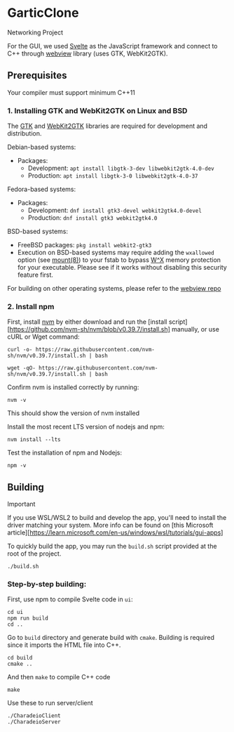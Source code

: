 # GarticClone
  Networking Project

For the GUI, we used [Svelte][svelte] as the JavaScript framework and connect to C++ through [webview][webview] library (uses GTK, WebKit2GTK).

## Prerequisites

Your compiler must support minimum C++11

### 1. Installing GTK and WebKit2GTK on Linux and BSD

The [GTK][gtk] and [WebKit2GTK][webkitgtk] libraries are required for development and distribution.

Debian-based systems:

* Packages:
  * Development: `apt install libgtk-3-dev libwebkit2gtk-4.0-dev`
  * Production: `apt install libgtk-3-0 libwebkit2gtk-4.0-37`

Fedora-based systems:

* Packages:
  * Development: `dnf install gtk3-devel webkit2gtk4.0-devel`
  * Production: `dnf install gtk3 webkit2gtk4.0`

BSD-based systems:

* FreeBSD packages: `pkg install webkit2-gtk3`
* Execution on BSD-based systems may require adding the `wxallowed` option (see [mount(8)](https://man.openbsd.org/mount.8))  to your fstab to bypass [W^X](https://en.wikipedia.org/wiki/W%5EX "write xor execute") memory protection for your executable. Please see if it works without disabling this security feature first.

For building on other operating systems, please refer to the [webview repo][webview]

### 2. Install npm

First, install [nvm][nvm] by either download and run the [install script][https://github.com/nvm-sh/nvm/blob/v0.39.7/install.sh] manually, or use cURL or Wget command:
```
curl -o- https://raw.githubusercontent.com/nvm-sh/nvm/v0.39.7/install.sh | bash
```
```
wget -qO- https://raw.githubusercontent.com/nvm-sh/nvm/v0.39.7/install.sh | bash
```

Confirm nvm is installed correctly by running:
```
nvm -v
```
This should show the version of nvm installed

Install the most recent LTS version of nodejs and npm:
```
nvm install --lts
```

Test the installation of npm and Nodejs:
```
npm -v
```

## Building

> [!IMPORTANT]
> If you use WSL/WSL2 to build and develop the app, you'll need to install the driver matching your system. More info can be found on [this Microsoft article][https://learn.microsoft.com/en-us/windows/wsl/tutorials/gui-apps]

To quickly build the app, you may run the `build.sh` script provided at the root of the project.

```
./build.sh
```

### Step-by-step building:

First, use npm to compile Svelte code in `ui`:
```
cd ui
npm run build
cd ..
```

Go to `build` directory and generate build with `cmake`.
Building is required since it imports the HTML file into C++.
```
cd build
cmake ..
```

And then `make` to compile C++ code
```
make
```

Use these to run server/client
```
./CharadeioClient
./CharadeioServer
```

[gtk]:        https://docs.gtk.org/gtk3/
[webkitgtk]:  https://webkitgtk.org/
[webview]:    https://github.com/webview/webview
[svelte]:     https://svelte.dev
[nvm]:        https://github.com/nvm-sh/nvm?tab=readme-ov-file#installing-and-updating
